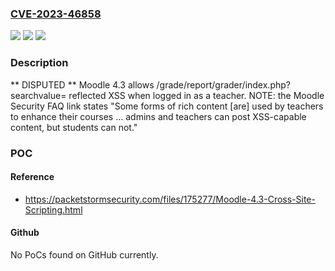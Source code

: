 ### [CVE-2023-46858](https://cve.mitre.org/cgi-bin/cvename.cgi?name=CVE-2023-46858)
![](https://img.shields.io/static/v1?label=Product&message=n%2Fa&color=blue)
![](https://img.shields.io/static/v1?label=Version&message=n%2Fa&color=blue)
![](https://img.shields.io/static/v1?label=Vulnerability&message=n%2Fa&color=brighgreen)

### Description

** DISPUTED ** Moodle 4.3 allows /grade/report/grader/index.php?searchvalue= reflected XSS when logged in as a teacher. NOTE: the Moodle Security FAQ link states "Some forms of rich content [are] used by teachers to enhance their courses ... admins and teachers can post XSS-capable content, but students can not."

### POC

#### Reference
- https://packetstormsecurity.com/files/175277/Moodle-4.3-Cross-Site-Scripting.html

#### Github
No PoCs found on GitHub currently.

